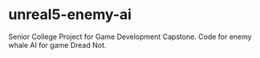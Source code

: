 # unreal5-enemy-ai
Senior College Project for Game Development Capstone. Code for enemy whale AI for game Dread Not.
